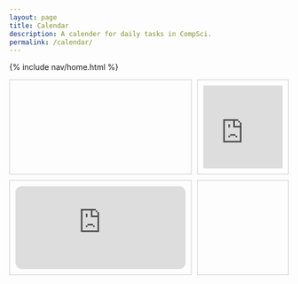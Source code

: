 ```yaml
---
layout: page
title: Calendar
description: A calender for daily tasks in CompSci.
permalink: /calendar/
---
```


{% include nav/home.html %}

<div style="display: grid; grid-template-columns: 2fr 1fr; grid-template-rows: 1fr 1fr; gap: 10px;">

  <!-- First Quadrant (empty or you can add content here) -->
  <div style="border: 1px solid #ccc; padding: 10px;">
    <!-- Add content or leave blank -->
  </div>

  <!-- Second Quadrant with Google Calendar -->
  <div style="border: 1px solid #ccc; padding: 10px;">
    <iframe src="https://calendar.google.com/calendar/embed?src=mirabelle.soccer@gmail.com&ctz=America/Los_Angeles"
        style="border: 0; width: 100%; height: 100%; frameborder: 0; scrolling: no;"></iframe>
  </div>

  <!-- Third Quadrant with Spotify Playlist -->
  <div style="border: 1px solid #ccc; padding: 10px;">
    <iframe style="border-radius:12px; width: 100%; height: 100%;"
        src="https://open.spotify.com/embed/playlist/0VcUuytc79fAR2M93AtfGL?utm_source=generator"
        frameborder="0" allowfullscreen="" allow="autoplay; clipboard-write; encrypted-media; fullscreen; picture-in-picture" loading="lazy"></iframe>
  </div>

  <!-- Fourth Quadrant (empty or you can add content here) -->
  <div style="border: 1px solid #ccc; padding: 10px;">
    <!-- Add content or leave blank -->
  </div>

</div>
